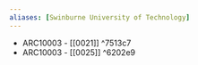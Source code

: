 ```yaml
---
aliases: [Swinburne University of Technology]
---
```


- ARC10003 - [[0021]] ^7513c7
- ARC10003 - [[0025]] ^6202e9
